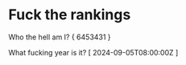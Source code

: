 # Fuck the rankings

Who the hell am I?
{ 6453431 }

What fucking year is it?
[ 2024-09-05T08:00:00Z ]
